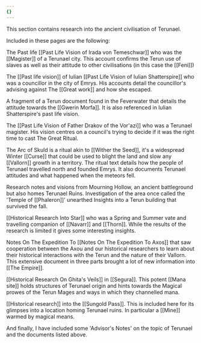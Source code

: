 ```yaml
---
{}
---
```


This section contains research into the ancient civilisation of Terunael.

Included in these pages are the following:

The Past life [[Past Life Vision of Irada von Temeschwar]] who was the [[Magister]] of a Terunael city. This account confirms the Terun use of slaves as well as their attitude to other civilisations (in this case the [[Feni]])

The [[Past life vision]] of Iulian [[Past Life Vision of Iulian Shatterspire]] who was a councillor in the city of Emrys. His accounts detail the councillor's advising against The [[Great work]] and how she escaped.

A fragment of a Terun document found in the Feverwater that details the attitude towards the [[Gwerin Morfa]]. It is also referenced in Iulian Shatterspire's past life vision.

The [[Past Life Vision of Father Drakov of the Vor'azi]] who was a Terunael magister. His vision centres on a council's trying to decide if it was the right time to cast The Great Ritual.

The Arc of Skuld is a ritual akin to [[Wither the Seed]], it's a widespread Winter [[Curse]] that could be used to blight the land and slow any [[Vallorn]] growth in a territory. The ritual text details how the people of Terunael travelled north and founded Emrys. It also documents Terunael attitudes and what happened when the meteors fell.

Research notes and visions from Mourning Hollow, an ancient battleground but also homes Terunael Ruins. Investigation of the area once called the 'Temple of [[Phaleron]]' unearthed Insights into a Terun building that survived the fall.

[[Historical Research Into Star]] who was a Spring and Summer vate and travelling companion of [[Navarr]] and [[Thorn]]. While the results of the research is limited it gives some interesting insights.

Notes On The Expedition To [[Notes On The Expedition To Axos]] that saw cooperation between the Axou and our historical researchers to learn about their historical interactions with the Terun and the nature of their Vallorn. This extensive document in three parts brought a lot of new information into [[The Empire]].

[[Historical Research On Ghita's Veils]] in [[Segura]]. This potent [[Mana site]] holds structures of Terunael origin and hints towards the Magical prowes of the Terun Mages and ways in which they channelled mana.

[[Historical research]] into the [[Sungold Pass]]. This is included here for its glimpses into a location homing Terunael ruins. In particular a [[Mine]] warmed by magical means.

And finally, I have included some 'Advisor's Notes' on the topic of Terunael and the documents listed above.